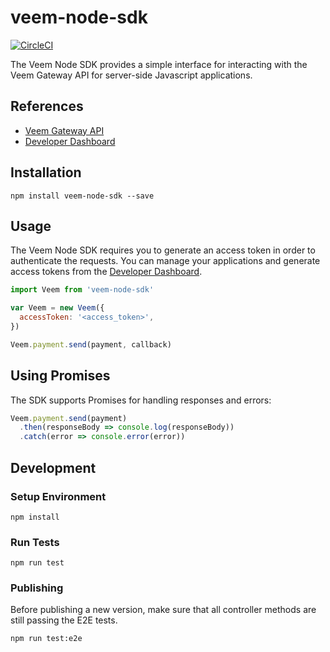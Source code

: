 # veem-node-sdk

[![CircleCI](https://circleci.com/gh/aligncommerce/veem-node-sdk/tree/master.svg?style=svg&circle-token=b130e117704a92b3e0606ebcd8068eda7c2a54c6)](https://circleci.com/gh/aligncommerce/veem-node-sdk/tree/master)

The Veem Node SDK provides a simple interface for interacting with the Veem Gateway API for server-side Javascript applications.

## References

- [Veem Gateway API](https://developer.veem.com/reference)
- [Developer Dashboard]()

## Installation

```
npm install veem-node-sdk --save
```

## Usage

The Veem Node SDK requires you to generate an access token in order to authenticate the requests. You can manage your applications and generate access tokens from the [Developer Dashboard]().

```javascript
import Veem from 'veem-node-sdk'

var Veem = new Veem({
  accessToken: '<access_token>',
})

Veem.payment.send(payment, callback)
```

## Using Promises

The SDK supports Promises for handling responses and errors:

```javascript
Veem.payment.send(payment)
  .then(responseBody => console.log(responseBody))
  .catch(error => console.error(error))
```

## Development

### Setup Environment

```
npm install
```

### Run Tests
```
npm run test
```

### Publishing

Before publishing a new version, make sure that all controller methods are still passing the E2E tests.

```
npm run test:e2e
```
